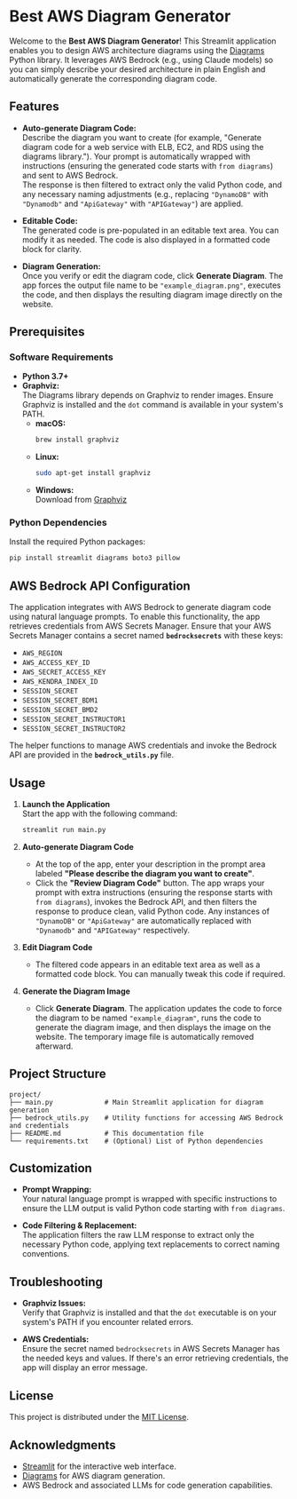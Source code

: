 # Best AWS Diagram Generator

Welcome to the **Best AWS Diagram Generator**! This Streamlit application enables you to design AWS architecture diagrams using the [Diagrams](https://diagrams.mingrammer.com/) Python library. It leverages AWS Bedrock (e.g., using Claude models) so you can simply describe your desired architecture in plain English and automatically generate the corresponding diagram code.

## Features

- **Auto-generate Diagram Code:**  
  Describe the diagram you want to create (for example, "Generate diagram code for a web service with ELB, EC2, and RDS using the diagrams library."). Your prompt is automatically wrapped with instructions (ensuring the generated code starts with `from diagrams`) and sent to AWS Bedrock.  
  The response is then filtered to extract only the valid Python code, and any necessary naming adjustments (e.g., replacing `"DynamoDB"` with `"Dynamodb"` and `"ApiGateway"` with `"APIGateway"`) are applied.

- **Editable Code:**  
  The generated code is pre-populated in an editable text area. You can modify it as needed. The code is also displayed in a formatted code block for clarity.

- **Diagram Generation:**  
  Once you verify or edit the diagram code, click **Generate Diagram**. The app forces the output file name to be `"example_diagram.png"`, executes the code, and then displays the resulting diagram image directly on the website.

## Prerequisites

### Software Requirements

- **Python 3.7+**
- **Graphviz:**  
  The Diagrams library depends on Graphviz to render images. Ensure Graphviz is installed and the `dot` command is available in your system's PATH.
  - **macOS:**  
    ```bash
    brew install graphviz
    ```
  - **Linux:**  
    ```bash
    sudo apt-get install graphviz
    ```
  - **Windows:**  
    Download from [Graphviz](https://graphviz.org/download/)

### Python Dependencies

Install the required Python packages:
```bash
pip install streamlit diagrams boto3 pillow
```

## AWS Bedrock API Configuration

The application integrates with AWS Bedrock to generate diagram code using natural language prompts. To enable this functionality, the app retrieves credentials from AWS Secrets Manager. Ensure that your AWS Secrets Manager contains a secret named **`bedrocksecrets`** with these keys:
- `AWS_REGION`
- `AWS_ACCESS_KEY_ID`
- `AWS_SECRET_ACCESS_KEY`
- `AWS_KENDRA_INDEX_ID`
- `SESSION_SECRET`
- `SESSION_SECRET_BDM1`
- `SESSION_SECRET_BMD2`
- `SESSION_SECRET_INSTRUCTOR1`
- `SESSION_SECRET_INSTRUCTOR2`

The helper functions to manage AWS credentials and invoke the Bedrock API are provided in the **`bedrock_utils.py`** file.

## Usage

1. **Launch the Application**  
   Start the app with the following command:
   ```bash
   streamlit run main.py
   ```

2. **Auto-generate Diagram Code**
   - At the top of the app, enter your description in the prompt area labeled **"Please describe the diagram you want to create"**.
   - Click the **"Review Diagram Code"** button. The app wraps your prompt with extra instructions (ensuring the response starts with `from diagrams`), invokes the Bedrock API, and then filters the response to produce clean, valid Python code. Any instances of `"DynamoDB"` or `"ApiGateway"` are automatically replaced with `"Dynamodb"` and `"APIGateway"` respectively.
   
3. **Edit Diagram Code**
   - The filtered code appears in an editable text area as well as a formatted code block. You can manually tweak this code if required.

4. **Generate the Diagram Image**
   - Click **Generate Diagram**. The application updates the code to force the diagram to be named `"example_diagram"`, runs the code to generate the diagram image, and then displays the image on the website. The temporary image file is automatically removed afterward.

## Project Structure

```
project/
├── main.py             # Main Streamlit application for diagram generation
├── bedrock_utils.py    # Utility functions for accessing AWS Bedrock and credentials
├── README.md           # This documentation file
└── requirements.txt    # (Optional) List of Python dependencies
```

## Customization

- **Prompt Wrapping:**  
  Your natural language prompt is wrapped with specific instructions to ensure the LLM output is valid Python code starting with `from diagrams`.

- **Code Filtering & Replacement:**  
  The application filters the raw LLM response to extract only the necessary Python code, applying text replacements to correct naming conventions.

## Troubleshooting

- **Graphviz Issues:**  
  Verify that Graphviz is installed and that the `dot` executable is on your system's PATH if you encounter related errors.

- **AWS Credentials:**  
  Ensure the secret named `bedrocksecrets` in AWS Secrets Manager has the needed keys and values. If there's an error retrieving credentials, the app will display an error message.

## License

This project is distributed under the [MIT License](LICENSE).

## Acknowledgments

- [Streamlit](https://streamlit.io/) for the interactive web interface.
- [Diagrams](https://diagrams.mingrammer.com/) for AWS diagram generation.
- AWS Bedrock and associated LLMs for code generation capabilities.